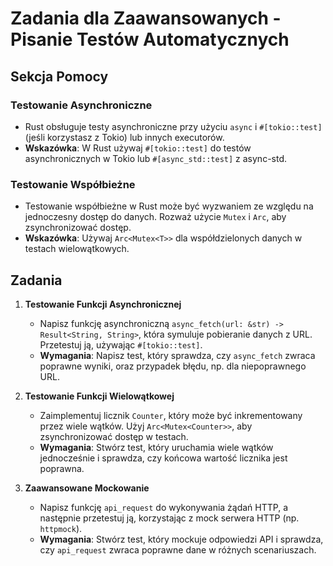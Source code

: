 # Zadania dla Zaawansowanych - Pisanie Testów Automatycznych

## Sekcja Pomocy

### Testowanie Asynchroniczne
- Rust obsługuje testy asynchroniczne przy użyciu `async` i `#[tokio::test]` (jeśli korzystasz z Tokio) lub innych executorów.
- **Wskazówka**: W Rust używaj `#[tokio::test]` do testów asynchronicznych w Tokio lub `#[async_std::test]` z async-std.

### Testowanie Współbieżne
- Testowanie współbieżne w Rust może być wyzwaniem ze względu na jednoczesny dostęp do danych. Rozważ użycie `Mutex` i `Arc`, aby zsynchronizować dostęp.
- **Wskazówka**: Używaj `Arc<Mutex<T>>` dla współdzielonych danych w testach wielowątkowych.

## Zadania

1. **Testowanie Funkcji Asynchronicznej**
    - Napisz funkcję asynchroniczną `async_fetch(url: &str) -> Result<String, String>`, która symuluje pobieranie danych z URL. Przetestuj ją, używając `#[tokio::test]`.
    - **Wymagania**: Napisz test, który sprawdza, czy `async_fetch` zwraca poprawne wyniki, oraz przypadek błędu, np. dla niepoprawnego URL.

2. **Testowanie Funkcji Wielowątkowej**
    - Zaimplementuj licznik `Counter`, który może być inkrementowany przez wiele wątków. Użyj `Arc<Mutex<Counter>>`, aby zsynchronizować dostęp w testach.
    - **Wymagania**: Stwórz test, który uruchamia wiele wątków jednocześnie i sprawdza, czy końcowa wartość licznika jest poprawna.

3. **Zaawansowane Mockowanie**
    - Napisz funkcję `api_request` do wykonywania żądań HTTP, a następnie przetestuj ją, korzystając z mock serwera HTTP (np. `httpmock`).
    - **Wymagania**: Stwórz test, który mockuje odpowiedzi API i sprawdza, czy `api_request` zwraca poprawne dane w różnych scenariuszach.
